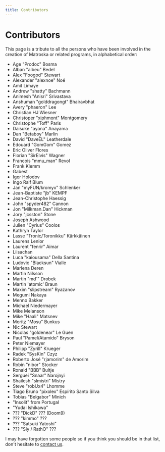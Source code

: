 ```yaml
---
title: Contributors
---
```

# Contributors

This page is a tribute to all the persons who have been involved in the
creation of Matroska or related programs, in alphabetical order:

-   Age \"Prodoc\" Bosma
-   Alban \"albeu\" Bedel
-   Alex \"Foogod\" Stewart
-   Alexander \"alexnoe\" Noé
-   Amit Limaye
-   Andrew \"shatty\" Bachmann
-   Animesh \"Anisri\" Srivastava
-   Anshuman \"golddragongt\" Bhairavbhat
-   Avery \"phaeron\" Lee
-   Christian HJ Wiesner
-   Christoper \"xiphmont\" Montgomery
-   Christophe \"Toff\" Paris
-   Daisuke \"ayana\" Anayama
-   Dan \"Betaboy\" Marlin
-   David \"DaveEL\" Leatherdale
-   Edouard \"GomGom\" Gomez
-   Eric Oliver Flores
-   Florian \"SirElvis\" Wagner
-   Francois \"mmu\_man\" Revol
-   Frank Klemm
-   Gabest
-   Igor Holodov
-   Ingo Ralf Blum
-   Jan \"myFUN/kromyx\" Schlenker
-   Jean-Baptiste \"jb\" KEMPF
-   Jean-Christophe Haessig
-   John \"spyder482\" Cannon
-   Jon \"Milkman.Dan\" Hickman
-   Jory \"jcsston\" Stone
-   Joseph Ashwood
-   Julien \"Cyrius\" Coolos
-   Kathryn Taylor
-   Lasse \"Tronic/Toronikku\" Kärkkäinen
-   Laurens Lenior
-   Laurent \"fenrir\" Aimar
-   Liisachan
-   Luca \"kaiousama\" Della Santina
-   Ludovic \"Blacksun\" Vialle
-   Marlena Deren
-   Martin Nilsson
-   Martin \"md\`\" Drobek
-   Martin \'atomic\' Braun
-   Maxim \"slipstream\" Ryazanov
-   Megumi Nakaya
-   Menno Bakker
-   Michael Niedermayer
-   Mike Melanson
-   Mike \"Haali\" Matsnev
-   Moritz \"Mosu\" Bunkus
-   Nic Stewart
-   Nicolas \"goldenear\" Le Guen
-   Paul \"Pamel/Atamido\" Bryson
-   Peter Niemayer
-   Philipp \"Zyrill\" Krueger
-   Radek \"SysKin\" Czyz
-   Roberto José \"rjamorim\" de Amorim
-   Robin \"nibor\" Stocker
-   Ronald \"BBB\" Bultje
-   Serguei \"Snaar\" Narojnyi
-   Shailesh \"slmistri\" Mistry
-   Steve \"robUx4\" Lhomme
-   Tiago Bruno \"pixolex\" Espírito Santo Silva
-   Tobias \"Belgabor\" Minich
-   \"Insolit\" from Portugal
-   \"Yudai Ishikawa\"
-   ??? \"DickD\" ??? (Doom9)
-   ??? \"kimmo\" ???
-   ??? \"Satsuki Yatoshi\"
-   ??? \"Sly / RathO\" ???

I may have forgotten some people so if you think you should be in that
list, don\'t hesitate to [contact us](contact.html).
